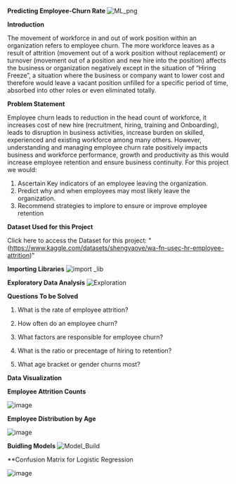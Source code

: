 **Predicting Employee-Churn Rate**
![ML_png](https://github.com/DataScience-Project-New-Group-4/Employee-Churn/assets/136507704/937e30b9-d38f-49dd-b89e-8e8a05b35b59)

**Introduction**

The movement of workforce in and out of work position within an organization refers to employee churn. The more workforce leaves as a result of attrition (movement out of a work position without replacement) or turnover (movement out of a position and new hire into the position) affects the business or organization negatively except in the situation of “Hiring Freeze”, a situation where the business or company want to lower cost and therefore would leave a vacant position unfilled for a specific period of time, absorbed into other roles or even eliminated totally.

**Problem Statement**

Employee churn leads to reduction in the head count of workforce, it increases cost of new hire (recruitment, hiring, training and Onboarding), leads to disruption in business activities, increase burden on skilled, experienced and existing workforce among many others. 
However, understanding and managing employee churn rate positively impacts business and workforce performance, growth and productivity as this would increase employee retention and ensure business continuity. 
For this project we would:
1.	Ascertain Key indicators of an employee leaving the organization.
2.	Predict why and when employees may most likely leave the organization. 
3.	Recommend strategies to implore to ensure or improve employee retention

**Dataset Used for this Project**

Click here to access the Dataset for this project: "(https://www.kaggle.com/datasets/shengyaoye/wa-fn-usec-hr-employee-attrition)"

**Importing Libraries**
![import _lib](https://github.com/DataScience-Project-New-Group-4/Employee-Churn/assets/136507704/a666dc2e-9843-4f3b-8e09-3048a499e703)

**Exploratory Data Analysis**
![Exploration](https://github.com/DataScience-Project-New-Group-4/Employee-Churn/assets/136507704/4da7549a-e462-40e6-b812-8161a6ae99a4)

**Questions To be Solved**

1. What is the rate of employee attrition?

2. How often do an employee churn?

3. What factors are responsible for employee churn?

4. What is the ratio or precentage of hiring to retention?

5. What age bracket or gender churns most?

**Data Visualization**

**Employee Attrition Counts**

![image](https://github.com/DataScience-Project-New-Group-4/Employee-Churn/assets/136507704/8a6900de-0e5d-4faf-929c-c1cdcac3661e)

**Employee Distribution by Age**

![image](https://github.com/DataScience-Project-New-Group-4/Employee-Churn/assets/136507704/233a734d-47d3-4c5a-b846-85c43d58fc53)


**Buidling Models**
![Model_Build](https://github.com/DataScience-Project-New-Group-4/Employee-Churn/assets/136507704/64851715-4162-4040-b523-787c76d1a12e)

**Confusion Matrix for Logistic Regression

![image](https://github.com/DataScience-Project-New-Group-4/Employee-Churn/assets/136507704/5d2bf563-f904-4ded-bfb7-9b1bc6c524b5)





 
